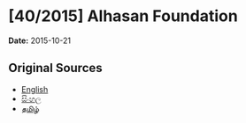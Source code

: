 # [40/2015] Alhasan Foundation

**Date:** 2015-10-21

## Original Sources

- [English](https://documents.gov.lk/view/bills/2015/10/40-2015_E.pdf)
- [සිංහල](https://documents.gov.lk/view/bills/2015/10/40-2015_S.pdf)
- [தமிழ்](https://documents.gov.lk/view/bills/2015/10/40-2015_T.pdf)
